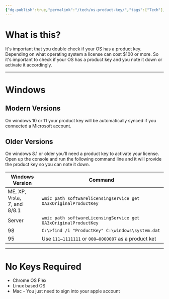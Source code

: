 ```yaml
---
{"dg-publish":true,"permalink":"/tech/os-product-key/","tags":["Tech"],"updated":"2025-07-22T23:03:17.075-04:00"}
---
```


# What is this?
It's important that you double check if your OS has a product key. Depending on what operating system a license can cost $100 or more. So it's important to check if your OS has a product key and you note it down or activate it accordingly.

---
# Windows 
## Modern Versions
On windows 10 or 11 your product key will be automatically synced if you connected a Microsoft account. 
## Older Versions
On windows 8.1 or older you'll need a product key to activate your license. Open up the console and run the following command line and it will provide the product key so you can note it down.

| Windows<br>Version              | Command                                                         |
| ------------------------------- | --------------------------------------------------------------- |
| ME, XP, Vista, <br>7, and 8/8.1 | `wmic path softwarelicensingservice get OA3xOriginalProductKey` |
| Server                          | `wmic path softwareLicensingService get OA3xOriginalProductKey` |
| 98                              | `C:\>find /i "ProductKey" C:\windows\system.dat`                |
| 95                              | Use `111–1111111` or `000–0000007` as a product ket             |

---
# No Keys Required

- Chrome OS Flex
- Linux based OS
- Mac - You just need to sign into your apple account

